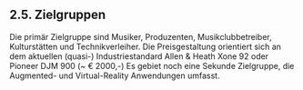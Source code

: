 ## 2.5. Zielgruppen

Die primär Zielgruppe sind Musiker, Produzenten, Musikclubbetreiber, Kulturstätten und
Technikverleiher. Die Preisgestaltung orientiert sich an dem aktuellen (quasi-) Industriestandard
Allen & Heath Xone 92 oder Pioneer DJM 900 (~ € 2000,-)
Es gebiet noch eine Sekunde Zielgruppe, die Augmented- und Virtual-Reality Anwendungen
umfasst.
